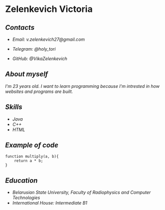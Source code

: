 # Zelenkevich Victoria
## _Contacts_
* _Email: v.zelenkevich27@gmail.com_

* _Telegram: @holy_tori_

* _GitHub: @VikaZelenkevich_

## _About myself_
 _I'm 23 years old. I want to learn programming because I'm intrested in how websites and programs are built._

## _Skills_
* _Java_
* _C++_
* _HTML_

## _Example of code_
~~~
function multiply(a, b){
    return a * b;
}
~~~
## _Education_
* _Belarusian State University, Faculty of Radiophysics and Computer Technologies_
* _International House: Intermediate B1_

